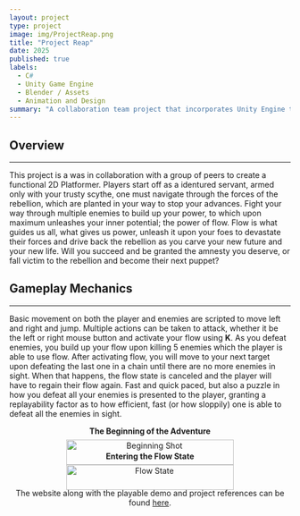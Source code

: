 ```yaml
---
layout: project
type: project
image: img/ProjectReap.png
title: "Project Reap"
date: 2025
published: true
labels:
  - C#
  - Unity Game Engine
  - Blender / Assets
  - Animation and Design
summary: "A collaboration team project that incorporates Unity Engine to create a platformer game with a Post-War Japanese Feel."
---
```


## Overview
---
This project is a was in collaboration with a group of peers to create a functional 2D Platformer. 
Players start off as a identured servant, armed only with your trusty scythe, one must navigate through the forces of the rebellion, which are planted in your way
to stop your advances. Fight your way through multiple enemies to build up your power, to which upon maximum unleashes your inner potential; the power of flow.
Flow is what guides us all, what gives us power, unleash it upon your foes to devastate their forces and drive back the rebellion as you carve your new future and your new life.
Will you succeed and be granted the amnesty you deserve, or fall victim to the rebellion and become their next puppet?

## Gameplay Mechanics
---
Basic movement on both the player and enemies are scripted to move left and right and jump. Multiple actions can be taken to attack, whether it be the left or right mouse button and
activate your flow using **K**. As you defeat enemies, you build up your flow upon killing 5 enemies which the player is able to use flow. After activating flow, you will move to your next
target upon defeating the last one in a chain until there are no more enemies in sight. When that happens, the flow state is canceled and the player will have to regain their flow again.
Fast and quick paced, but also a puzzle in how you defeat all your enemies is presented to the player, granting a replayability factor as to how efficient, fast (or how sloppily) one is
able to defeat all the enemies in sight.

<div style="display: flex; justify-content: center; margin: 0 auto; flex-wrap: wrap;">
  <div style="text-align: center; width: 300px">
    <div style="margin-bottom: 0.5em; font-weight: bold;">
  The Beginning of the Adventure
  </div>
  <img
    src="{{ 'img/BeginningShot.png' | relative_url }}"
    alt="Beginning Shot"
    style="width: 100%; height: auto; display: block; margin: 0 auto;"
  />
</div>
<div style="text-align: center; width: 300px">
    <div style="margin-bottom: 0.5em; font-weight: bold;">
  Entering the Flow State
  </div>
  <img
    src="{{ 'img/FlowState.png' | relative_url }}"
    alt="Flow State"
    style="width: 100%; height: auto; display: block; margin: 0 auto;"
  />
</div>
  
<div style="text-align: center; margin-top: 1.5em;">
  The website along with the playable demo and project references can be found
  <a href="https://ics485-project-reap.github.io/">here</a>.
</div>
